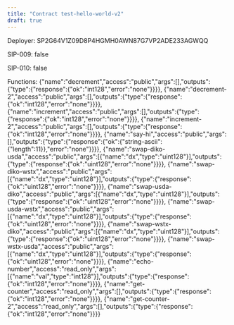 ```yaml
---
title: "Contract test-hello-world-v2"
draft: true
---
```

Deployer: SP2G64V1Z09D8P4HGMH0AWN87G7VP2ADE233AGWQQ

SIP-009: false

SIP-010: false

Functions:
{"name":"decrement","access":"public","args":[],"outputs":{"type":{"response":{"ok":"int128","error":"none"}}}}, {"name":"decrement-2","access":"public","args":[],"outputs":{"type":{"response":{"ok":"int128","error":"none"}}}}, {"name":"increment","access":"public","args":[],"outputs":{"type":{"response":{"ok":"int128","error":"none"}}}}, {"name":"increment-2","access":"public","args":[],"outputs":{"type":{"response":{"ok":"int128","error":"none"}}}}, {"name":"say-hi","access":"public","args":[],"outputs":{"type":{"response":{"ok":{"string-ascii":{"length":11}},"error":"none"}}}}, {"name":"swap-diko-usda","access":"public","args":[{"name":"dx","type":"uint128"}],"outputs":{"type":{"response":{"ok":"uint128","error":"none"}}}}, {"name":"swap-diko-wstx","access":"public","args":[{"name":"dx","type":"uint128"}],"outputs":{"type":{"response":{"ok":"uint128","error":"none"}}}}, {"name":"swap-usda-diko","access":"public","args":[{"name":"dx","type":"uint128"}],"outputs":{"type":{"response":{"ok":"uint128","error":"none"}}}}, {"name":"swap-usda-wstx","access":"public","args":[{"name":"dx","type":"uint128"}],"outputs":{"type":{"response":{"ok":"uint128","error":"none"}}}}, {"name":"swap-wstx-diko","access":"public","args":[{"name":"dx","type":"uint128"}],"outputs":{"type":{"response":{"ok":"uint128","error":"none"}}}}, {"name":"swap-wstx-usda","access":"public","args":[{"name":"dx","type":"uint128"}],"outputs":{"type":{"response":{"ok":"uint128","error":"none"}}}}, {"name":"echo-number","access":"read_only","args":[{"name":"val","type":"int128"}],"outputs":{"type":{"response":{"ok":"int128","error":"none"}}}}, {"name":"get-counter","access":"read_only","args":[],"outputs":{"type":{"response":{"ok":"int128","error":"none"}}}}, {"name":"get-counter-2","access":"read_only","args":[],"outputs":{"type":{"response":{"ok":"int128","error":"none"}}}}
